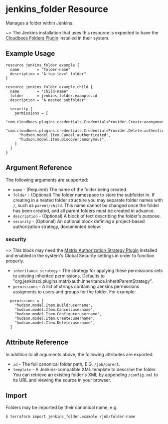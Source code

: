 # jenkins_folder Resource

Manages a folder within Jenkins.

~> The Jenkins installation that uses this resource is expected to have the [Cloudbees Folders Plugin](https://plugins.jenkins.io/cloudbees-folder) installed in their system.

## Example Usage

```hcl
resource jenkins_folder example {
  name        = "folder-name"
  description = "A top-level folder"
}

resource jenkins_folder example_child {
  name        = "child-name"
  folder      = jenkins_folder.example.id
  description = "A nested subfolder"

  security {
    permissions = [
      "com.cloudbees.plugins.credentials.CredentialsProvider.Create:anonymous",
      "com.cloudbees.plugins.credentials.CredentialsProvider.Delete:authenticated",
      "hudson.model.Item.Cancel:authenticated",
      "hudson.model.Item.Discover:anonymous",
    ]
  }
}
```

## Argument Reference

The following arguments are supported:

* `name` - (Required) The name of the folder being created.
* `folder` - (Optional) The folder namespace to store the subfolder in. If creating in a nested folder structure you may separate folder names with `/`, such as `parent/child`. This name cannot be changed once the folder has been created, and all parent folders must be created in advance.
* `description` - (Optional) A block of text describing the folder's purpose.
* `security` - (Optional) An optional block defining a project-based authorization strategy, documented below.

### security

~> This block may need the [Matrix Authorization Strategy Plugin](https://plugins.jenkins.io/matrix-auth/) installed and enabled in the system's Global Security settings in order to function properly.

* `inheritance_strategy` - The strategy for applying these permissions sets to existing inherited permissions. Defaults to "org.jenkinsci.plugins.matrixauth.inheritance.InheritParentStrategy".
* `permissions` - A list of strings containing Jenkins permissions assigments to users and groups for the folder. For example:

```hcl
  permissions = [
    "hudson.model.Item.Build:username",
    "hudson.model.Item.Cancel:username",
    "hudson.model.Item.Configure:username",
    "hudson.model.Item.Create:username",
    "hudson.model.Item.Delete:username",
  ]
```

## Attribute Reference

In addition to all arguments above, the following attributes are exported:

* `id` - The full canonical folder path, E.G. `/job/parent`.
* `template` - A Jenkins-compatible XML template to describe the folder. You can retrieve an existing folder's XML by appending `/config.xml` to its URL and viewing the source in your browser.

## Import

Folders may be imported by their canonical name, e.g.

```sh
$ terraform import jenkins_folder.example /job/folder-name
```
